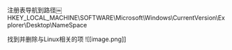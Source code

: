 注册表导航到路径￼HKEY_LOCAL_MACHINE\SOFTWARE\Microsoft\Windows\CurrentVersion\Explorer\Desktop\NameSpace

找到并删除与Linux相关的项
 ![[image.png]]